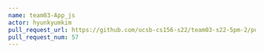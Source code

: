 ```yaml
---
name: team03-App_js
actor: hyunkyumkim
pull_request_url: https://github.com/ucsb-cs156-s22/team03-s22-5pm-2/pull/57
pull_request_num: 57
---
```

